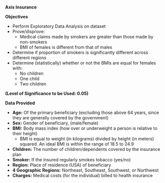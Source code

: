**Axis Insurance**

**Objectives**

- Perform Exploratory Data Analysis on dataset
- Prove/disprove:
  - Medical claims made by smokers are greater than those made by non-smokers
  - BMI of females is different from that of males
- Determine if proportion of smokers is significantly different across different regions
- Determine (statistically) whether or not the BMIs are equal for females with:
  - No children
  - One child
  - Two children


**(Level of Significance to be Used: 0.05)**


**Data Provided**
- **Age:** Of the primary beneficiary (excluding those above 64 years, since they are generally covered by the government)
- **Sex:** Gender of beneficiary, (male/female)
- **BMI:** Body mass index (how over or underweight a person is relative to their height)
  - BMI is equal to weight (in kilograms) divided by height (in meters) squared. An ideal BMI is within the range of 18.5 to 24.9
- **Children:** The number of children/dependents covered by the insurance plan
- **Smoker:** If the insured regularly smokes tobacco (yes/no)
- **Region:** Place of residence (USA) of beneficiary
- **4 Geographic Regions:** Northeast, Southeast, Southwest, or Northwest
- **Charges:** Medical costs (for the individual) billed to health insurance
